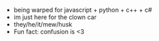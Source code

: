 
- being warped for javascript + python + c++ + c#
- im just here for the clown car
- they/he/it/mew/husk
- Fun fact: confusion is <3

<!---
jackelkez/jackelkez is a ✨ special ✨ repository because its `README.md` (this file) appears on your GitHub profile.
You can click the Preview link to take a look at your changes.
--->
